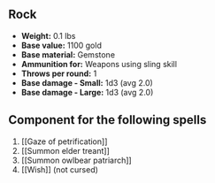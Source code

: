 ## Rock
- **Weight:** 0.1 lbs
- **Base value:** 1100 gold
- **Base material:** Gemstone
- **Ammunition for:** Weapons using sling skill
- **Throws per round:** 1
- **Base damage - Small:** 1d3 (avg 2.0)
- **Base damage - Large:** 1d3 (avg 2.0)

## Component for the following spells

1. [[Gaze of petrification]]
2. [[Summon elder treant]]
3. [[Summon owlbear patriarch]]
4. [[Wish]] (not cursed)
